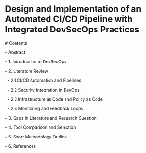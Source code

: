 <h1>Design and Implementation of an Automated CI/CD Pipeline with Integrated DevSecOps Practices</h1>





\# Contents



\- Abstract  

\- 1. Introduction to DevSecOps  

\- 2. Literature Review  

&nbsp; - 2.1 CI/CD Automation and Pipelines  

&nbsp; - 2.2 Security Integration in DevOps  

&nbsp; - 2.3 Infrastructure as Code and Policy as Code  

&nbsp; - 2.4 Monitoring and Feedback Loops  

\- 3. Gaps in Literature and Research Question  

\- 4. Tool Comparison and Selection  

\- 5. Short Methodology Outline  

\- 6. References



